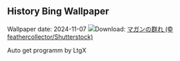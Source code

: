 ## History Bing Wallpaper
Wallpaper date: 2024-11-07
![](https://www.bing.com/th?id=OHR.AnserAlbifrons2024_JA-JP4172907824_UHD.jpg&w=1000)Download: [マガンの群れ (© feathercollector/Shutterstock)](https://www.bing.com/th?id=OHR.AnserAlbifrons2024_JA-JP4172907824_UHD.jpg)

Auto get programm by LtgX
